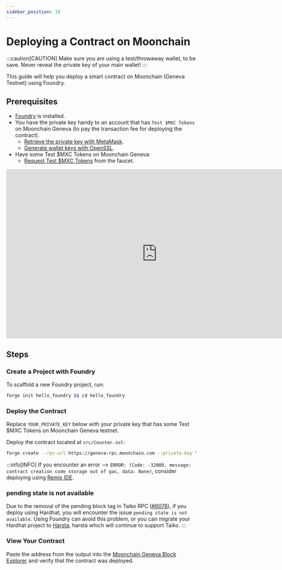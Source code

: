 ```yaml
---
sidebar_position: 10
---
```


# Deploying a Contract on Moonchain

:::caution[CAUTION]
Make sure you are using a test/throwaway wallet, to be save. Never reveal the private key of your main wallet!
:::

This guide will help you deploy a smart contract on Moonchain (Geneva Testnet) using Foundry.

## Prerequisites
- [Foundry](https://book.getfoundry.sh/getting-started/installation) is installed.
- You have the private key handy to an account that has `Test $MXC Tokens` on Moonchain Geneva (to pay the transaction fee for deploying the contract).
    - [Retrieve the private key with MetaMask](https://support.metamask.io/managing-my-wallet/secret-recovery-phrase-and-private-keys/how-to-export-an-accounts-private-key/).
    - [Generate wallet keys with OpenSSL](https://gist.github.com/miguelmota/3793b160992b4ea0b616497b8e5aee2f).
- Have some Test $MXC Tokens on Moonchain Geneva:
    - [Request Test $MXC Tokens](/docs/Testnet-Tutorials/Moonchain-Faucet) from the faucet.

<iframe 
    width="800" height="450" src="https://www.youtube.com/embed/OPyRcqAup8o" 
    title="YouTube video player" frameborder="0" 
    allow="accelerometer; autoplay; clipboard-write; encrypted-media; gyroscope; picture-in-picture; web-share" 
    allowFullScreen>
</iframe>

## Steps
### Create a Project with Foundry
To scaffold a new Foundry project, run:
```sh
forge init hello_foundry $$ cd hello_foundry
```

### Deploy the Contract
Replace `YOUR_PRIVATE_KEY` below with your private key that has some Test $MXC Tokens on Moonchain Geneva testnet.

Deploy the contract located at `src/Counter.sol`:
```sh
forge create --rpc-url https://geneva-rpc.moonchain.com --private-key YOUR_PRIVATE_KEY src/Counter.sol:Counter
```

:::info[INFO]
If you encounter an error --> `ERROR: (Code: -32000, message: contract creation code storage out of gas, data: None)`, consider deploying using [Remix IDE](https://remix.ethereum.org/).


### pending state is not available

Due to the removal of the pending block tag in Taiko RPC ([#6076](https://github.com/NomicFoundation/hardhat/issues/6076#issuecomment-2565779351)), if you deploy using Hardhat, you will encounter the issue `pending state is not available`. Using Foundry can avoid this problem, or you can migrate your Hardhat project to [Harsta](https://github.com/hairyf/harsta), harsta which will continue to support Taiko.
:::

### View Your Contract
Paste the address from the output into the [Moonchain Geneva Block Explorer](https://geneva-explorer.moonchain.com/) and verify that the contract was deployed.

